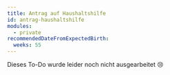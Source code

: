 ```yaml
---
title: Antrag auf Haushaltshilfe
id: antrag-haushaltshilfe
modules:
  - private
recommendedDateFromExpectedBirth:
  weeks: 55
---
```


Dieses To-Do wurde leider noch nicht ausgearbeitet 😢
